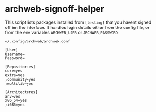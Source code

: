 archweb-signoff-helper
======================

This script lists packages installed from `[testing]` that you havent signed off inn the interface. It handles login
details either from the config file, or from the env variables `ARCHWEB_USER` or `ARCHWEB_PASSWORD`



`~/.config/archweb/archweb.conf`
```
[User]
Username=
Password=

[Repositories]
core=yes
extra=yes
;community=yes
;multilib=yes

[Architectures]
any=yes
x86_64=yes
;i686=yes
```
